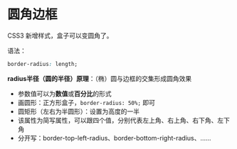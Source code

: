 # 圆角边框

CSS3 新增样式，盒子可以变圆角了。

语法：

```css
border-radius: length;
```

**radius半径（圆的半径）原理**：（椭）圆与边框的交集形成圆角效果

- 参数值可以为**数值**或**百分比**的形式
- 画圆形：正方形盒子，`border-radius: 50%;` 即可
- 圆矩形（左右为半圆形）：设置为高度的一半
- 该属性为简写属性，可以跟四个值，分别代表左上角、右上角、右下角、左下角
- 分开写：border-top-left-radius、border-bottom-right-radius、……
